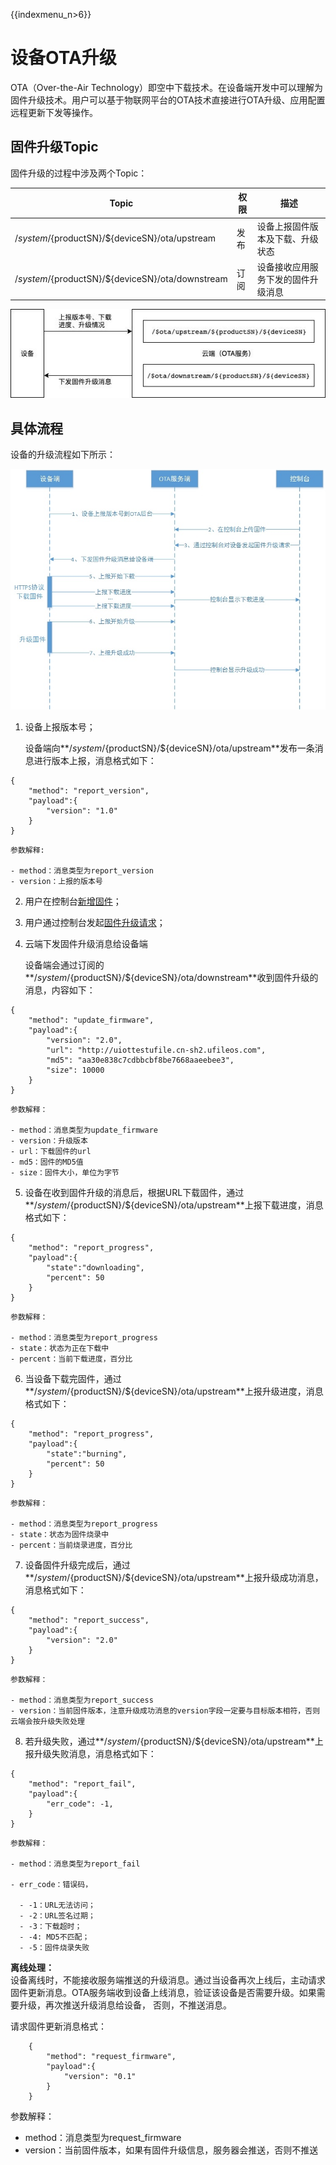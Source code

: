 {{indexmenu_n>6}}

# 设备OTA升级


OTA（Over-the-Air Technology）即空中下载技术。在设备端开发中可以理解为固件升级技术。用户可以基于物联网平台的OTA技术直接进行OTA升级、应用配置远程更新下发等操作。


## 固件升级Topic
固件升级的过程中涉及两个Topic：

|Topic|权限|描述|
|---|---|---|
|/$system/${productSN}/${deviceSN}/ota/upstream|发布|设备上报固件版本及下载、升级状态|
|/$system/${productSN}/${deviceSN}/ota/downstream|订阅|设备接收应用服务下发的固件升级消息|



![框图](../images/框图.jpg)

## 具体流程

设备的升级流程如下所示：

![流程图](../images/流程图.jpg)


1. 设备上报版本号；

    设备端向**/$system/${productSN}/${deviceSN}/ota/upstream**发布一条消息进行版本上报，消息格式如下：
    
```
{
    "method": "report_version",
    "payload":{
        "version": "1.0"
    }
}
```
    
	参数解释:
	
    - method：消息类型为report_version
    - version：上报的版本号
    
2. 用户在控制台[新增固件](../console_guide/ota/firmware_management\#新增固件)；

3. 用户通过控制台发起[固件升级请求](../console_guide/ota/firmware_update)；

4. 云端下发固件升级消息给设备端
    
	设备端会通过订阅的**/$system/${productSN}/${deviceSN}/ota/downstream**收到固件升级的消息，内容如下：
	
```
{
    "method": "update_firmware",
    "payload":{
        "version": "2.0",
        "url": "http://uiottestufile.cn-sh2.ufileos.com",
        "md5": "aa30e838c7cdbbcbf8be7668aaeebee3",
        "size": 10000
    }
}
```
    参数解释：
	
    - method：消息类型为update_firmware
    - version：升级版本
    - url：下载固件的url
    - md5：固件的MD5值
    - size：固件大小，单位为字节
    
5. 设备在收到固件升级的消息后，根据URL下载固件，通过**/$system/${productSN}/${deviceSN}/ota/upstream**上报下载进度，消息格式如下：

```
{
    "method": "report_progress",
    "payload":{
        "state":"downloading",
        "percent": 50
    }
}
```
	
    参数解释：
	
    - method：消息类型为report_progress
    - state：状态为正在下载中
    - percent：当前下载进度，百分比
    
6. 当设备下载完固件，通过**/$system/${productSN}/${deviceSN}/ota/upstream**上报升级进度，消息格式如下：

```
{
    "method": "report_progress",
    "payload":{
        "state":"burning",
        "percent": 50
    }
}
```
	
    参数解释：
	
    - method：消息类型为report_progress
    - state：状态为固件烧录中
    - percent：当前烧录进度，百分比
    
7. 设备固件升级完成后，通过**/$system/${productSN}/${deviceSN}/ota/upstream**上报升级成功消息，消息格式如下：

```
{
    "method": "report_success",
    "payload":{
        "version": "2.0"
    }
}
```
	
    参数解释：
	
    - method：消息类型为report_success
    - version：当前固件版本，注意升级成功消息的version字段一定要与目标版本相符，否则云端会按升级失败处理

8. 若升级失败，通过**/$system/${productSN}/${deviceSN}/ota/upstream**上报升级失败消息，消息格式如下：

```
{
    "method": "report_fail",
    "payload":{
        "err_code": -1,
    }
}
```
    参数解释：
	
    - method：消息类型为report_fail
	
    - err_code：错误码，
	
      - -1：URL无法访问；
      - -2：URL签名过期；
      - -3：下载超时；
      - -4: MD5不匹配；
      - -5：固件烧录失败

**离线处理：**  
设备离线时，不能接收服务端推送的升级消息。通过当设备再次上线后，主动请求固件更新消息。OTA服务端收到设备上线消息，验证该设备是否需要升级。如果需要升级，再次推送升级消息给设备， 否则，不推送消息。  

请求固件更新消息格式：

```
    {
        "method": "request_firmware",
        "payload":{
            "version": "0.1"
        }
    }

```

参数解释：

- method：消息类型为request_firmware
- version：当前固件版本，如果有固件升级信息，服务器会推送，否则不推送

